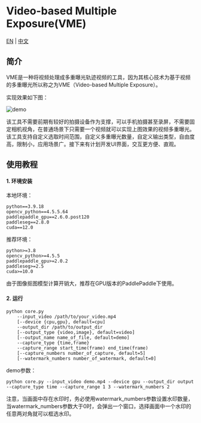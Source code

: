 # Video-based Multiple Exposure(VME)

[EN](README.md) | [中文](README_zh.md)

## 简介

VME是一种将视频处理成多重曝光轨迹视频的工具，因为其核心技术为基于视频的多重曝光所以称之为VME（Video-based Multiple Exposure）。

实现效果如下图：

![demo](demo.gif)

该工具不需要前期有较好的拍摄设备作为支撑，可以手机拍摄甚至录屏，不需要固定相机视角，在普通场景下只需要一个视频就可以实现上图效果的视频多重曝光。该工具支持自定义选取时间范围，自定义多重曝光数量，自定义输出类型，自由度高，限制小，应用场景广。接下来有计划开发UI界面，交互更方便、直观。

## 使用教程

#### 1. 环境安装

本地环境：

``` 
python==3.9.18
opencv_python==4.5.5.64
paddlepaddle_gpu==2.6.0.post120
paddleseg==2.8.0
cuda==12.0
```

推荐环境：

```
python>=3.8
opencv_python>=4.5.5
paddlepaddle_gpu>=2.0.2
paddleseg>=2.5
cuda>=10.0
```

由于图像抠图模型计算开销大，推荐在GPU版本的PaddlePaddle下使用。

#### 2. 运行

```
python core.py
	--input_video /path/to/your_video.mp4
	[--device {cpu,gpu}, default=cpu]
	--output_dir /path/to/output_dir
	[--output_type {video,image}, default=video]
	[--output_name name_of_file, default=demo]
	--capture_type {time,frame}
	--capture_range start_time(frame) end_time(frame)
	[--capture_numbers number_of_capture, default=5]
	[--watermark_numbers number_of_watermark, default=0]
```

demo参数：

```
python core.py --input_video demo.mp4 --device gpu --output_dir output --capture_type time --capture_range 1 3 --watermark_numbers 2
```

注意，当画面中存在水印时，务必使用watermark_numbers参数设置水印数量，当watermark_numbers参数大于0时，会弹出一个窗口，选择画面中一个水印的任意两对角就可以框选水印。
